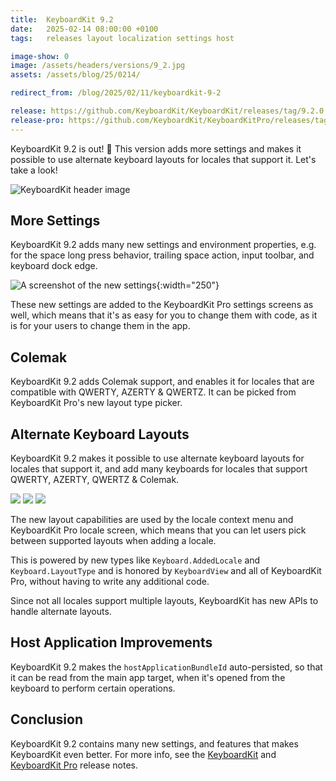 ```yaml
---
title:  KeyboardKit 9.2
date:   2025-02-14 08:00:00 +0100
tags:   releases layout localization settings host

image-show: 0
image: /assets/headers/versions/9_2.jpg
assets: /assets/blog/25/0214/

redirect_from: /blog/2025/02/11/keyboardkit-9-2

release: https://github.com/KeyboardKit/KeyboardKit/releases/tag/9.2.0
release-pro: https://github.com/KeyboardKit/KeyboardKitPro/releases/tag/9.2.0
---
```


KeyboardKit 9.2 is out! 🚀 This version adds more settings and makes it possible to use alternate keyboard layouts for locales that support it. Let's take a look!

![KeyboardKit header image]({{page.image}})


## More Settings

KeyboardKit 9.2 adds many new settings and environment properties, e.g. for the space long press behavior, trailing space action, input toolbar, and keyboard dock edge. 

![A screenshot of the new settings]({{page.assets}}screenshot-settings.jpg){:width="250"}

These new settings are added to the KeyboardKit Pro settings screens as well, which means that it's as easy for you to change them with code, as it is for your users to change them in the app.


## Colemak

KeyboardKit 9.2 adds Colemak support, and enables it for locales that are compatible with QWERTY, AZERTY & QWERTZ. It can be picked from KeyboardKit Pro's new layout type picker.


## Alternate Keyboard Layouts

KeyboardKit 9.2 makes it possible to use alternate keyboard layouts for locales that support it, and add many keyboards for locales that support QWERTY, AZERTY, QWERTZ & Colemak.

<div class="grid col3">
    <img src="{{page.assets}}screenshot-layouttype-1.jpg" />
    <img src="{{page.assets}}screenshot-layouttype-2.jpg" />
    <img src="{{page.assets}}screenshot-layouttype-3.jpg" />
</div>

The new layout capabilities are used by the locale context menu and KeyboardKit Pro locale screen, which means that you can let users pick between supported layouts when adding a locale.

This is powered by new types like `Keyboard.AddedLocale` and `Keyboard.LayoutType` and is honored by `KeyboardView` and all of KeyboardKit Pro, without having to write any additional code.

Since not all locales support multiple layouts, KeyboardKit has new APIs to handle alternate layouts.


## Host Application Improvements

KeyboardKit 9.2 makes the `hostApplicationBundleId` auto-persisted, so that it can be read from the main app target, when it's opened from the keyboard to perform certain operations.


## Conclusion

KeyboardKit 9.2 contains many new settings, and features that makes KeyboardKit even better. For more info, see the [KeyboardKit]({{page.release}}) and [KeyboardKit Pro]({{page.release-pro}}) release notes. 